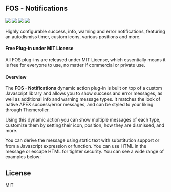 ## FOS - Notifications

![](https://img.shields.io/badge/Plug--in_Type-Dynamic_Action-orange.svg) ![](https://img.shields.io/badge/APEX-19.2-success.svg) ![](https://img.shields.io/badge/APEX-20.1-success.svg) ![](https://img.shields.io/badge/APEX-20.2-success.svg)

Highly configurable success, info, warning and error notifications, featuring an autodismiss timer, custom icons, various positions and more.
<h4>Free Plug-in under MIT License</h4>
<p>
All FOS plug-ins are released under MIT License, which essentially means it is free for everyone to use, no matter if commercial or private use.
</p>
<h4>Overview</h4>
<p>
    The <strong>FOS - Notifications</strong> dynamic action plug-in is built on top of a custom Javascript library and allows you to show success and error messages, as well as additional info and warning message types. It matches the look of native APEX success/error messages, and can be styled to your liking through Themeroller.
</p>
<p>
    Using this dynamic action you can show multiple messages of each type, customize them by setting their icon, position, how they are dismissed, and more.
</p>
<p>
    You can derive the message using static text with substitution support or from a Javascript expression or function. You can use HTML in the message or escape HTML for tighter security. You can see a wide range of examples below:
</p>

## License

MIT


